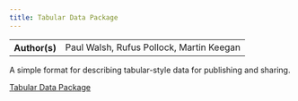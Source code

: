 ```yaml
---
title: Tabular Data Package
---
```


<table>
  <tr>
    <th>Author(s)</th>
    <td>Paul Walsh, Rufus Pollock, Martin Keegan</td>
  </tr>
</table>

A simple format for describing tabular-style data for publishing and sharing.

[Tabular Data Package](https://specs.frictionlessdata.io/tabular-data-package/)
